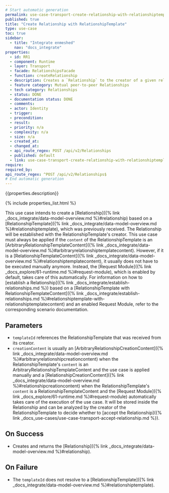 ```yaml
---
# Start automatic generation
permalink: use-case-transport-create-relationship-with-relationshiptemplate
published: true
title: "Create Relationship with RelationshipTemplate"
type: use-case
toc: true
sidebar:
  - title: "Integrate enmeshed"
    nav: "docs_integrate"
properties:
  - id: RR1
  - component: Runtime
  - layer: Transport
  - facade: RelationshipsFacade
  - function: createRelationship
  - description: Creates a `Relationship` to the creator of a given relationshipTemplateId. The `RelationshipTemplate` of the given `relationshipTemplateId` must come from another Identity and must be loaded by `POST /RelationshipTemplates/Peer` first.
  - feature category: Mutual peer-to-peer Relationships
  - tech category: Relationships
  - status: DONE
  - documentation status: DONE
  - comments:
  - actor: Identity
  - trigger:
  - precondition:
  - result:
  - priority: n/a
  - complexity: n/a
  - size: n/a
  - created_at:
  - changed_at:
  - api_route_regex: POST /api/v2/Relationships
  - published: default
  - link: use-case-transport-create-relationship-with-relationshiptemplate
require:
required_by:
api_route_regex: ^POST /api/v2/Relationships$
# End automatic generation
---
```


{{properties.description}}

{% include properties_list.html %}

This use case intends to create a [Relationship]({% link _docs_integrate/data-model-overview.md %}#relationship) based on a [RelationshipTemplate]({% link _docs_integrate/data-model-overview.md %}#relationshiptemplate), which was previously received.
The Relationship will be established with the RelationshipTemplate's creator.
This use case must always be applied if the `content` of the RelationshipTemplate is an [ArbitraryRelationshipTemplateContent]({% link _docs_integrate/data-model-overview.md %}#arbitraryrelationshiptemplatecontent).
However, if it is a [RelationshipTemplateContent]({% link _docs_integrate/data-model-overview.md %}#relationshiptemplatecontent), it usually does not have to be executed manually anymore.
Instead, the [Request Module]({% link _docs_explore/61-runtime.md %}#request-module), which is enabled by default, takes care of this automatically.
For information on how to [establish a Relationship]({% link _docs_integrate/establish-relationships.md %}) based on a [RelationshipTemplate with RelationshipTemplateContent]({% link _docs_integrate/establish-relationships.md %}#relationshiptemplate-with-relationshiptemplatecontent) and an enabled Request Module, refer to the corresponding scenario documentation.

## Parameters

- `templateId` references the RelationshipTemplate that was received from its creator.
- `creationContent` is usually an [ArbitraryRelationshipCreationContent]({% link _docs_integrate/data-model-overview.md %}#arbitraryrelationshipcreationcontent) when the RelationshipTemplate's `content` is an ArbitraryRelationshipTemplateContent and the use case is applied manually and a [RelationshipCreationContent]({% link _docs_integrate/data-model-overview.md %}#relationshipcreationcontent) when the RelationshipTemplate's `content` is a RelationshipTemplateContent and the [Request Module]({% link _docs_explore/61-runtime.md %}#request-module) automatically takes care of the execution of the use case. It will be stored inside the Relationship and can be analyzed by the creator of the RelationshipTemplate to decide whether to [accept the Relationship]({% link _docs_use-cases/use-case-transport-accept-relationship.md %}).

## On Success

- Creates and returns the [Relationship]({% link _docs_integrate/data-model-overview.md %}#relationship).

## On Failure

- The `templateId` does not resolve to a [RelationshipTemplate]({% link _docs_integrate/data-model-overview.md %}#relationshiptemplate).
